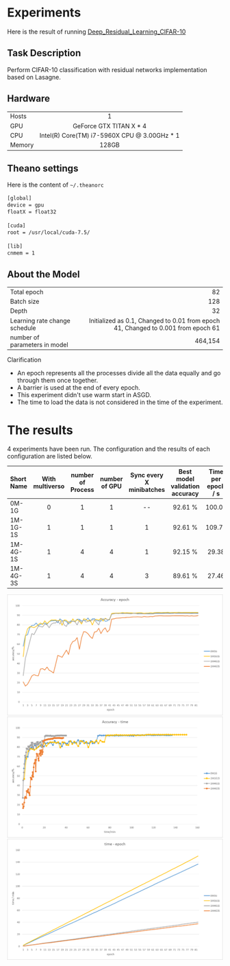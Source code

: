# Experiments

Here is the result of running [Deep_Residual_Learning_CIFAR-10](../examples/theano/lasagne/Deep_Residual_Learning_CIFAR-10.py)

## Task Description
Perform CIFAR-10 classification with residual networks implementation based on Lasagne.

## Hardware
|||
| -------- |:--------:|
|Hosts|1|
|GPU|GeForce GTX TITAN X * 4|
|CPU|Intel(R) Core(TM) i7-5960X CPU @ 3.00GHz  * 1|
|Memory| 128GB |


## Theano settings
Here is the content of `~/.theanorc`
```
[global]
device = gpu
floatX = float32

[cuda]
root = /usr/local/cuda-7.5/

[lib]
cnmem = 1
```

## About the Model
|||
| :---- | -----: |
|Total epoch|82|
|Batch size|128|
|Depth|32|
|Learning rate change schedule|Initialized as 0.1, Changed to 0.01 from epoch 41, Changed to 0.001 from epoch 61|
|number of parameters in model|    464,154|


Clarification
- An epoch represents all the processes divide all the data equally and go through them once together.
- A barrier is used at the end of every epoch.
- This experiment didn't use warm start in ASGD.
- The time to load the data is not considered in the time of the experiment.


# The results
4 experiments have been run. The configuration and the results of each configuration are listed below.

|Short Name | With multiverso | number of Process | number of GPU | Sync every X minibatches |  Best model validation accuracy | Time per epoch / s |
| :---- | :-----: | :-----: | :-----: | :-----: | :-----: | :-----: |
| 0M-1G | 0 | 1 | 1 | --| 92.61 % | 100.02|
|1M-1G-1S | 1 | 1 | 1 | 1 | 92.61 % | 109.78|
|1M-4G-1S | 1 | 4 | 4 | 1 | 92.15 % | 29.38|
|1M-4G-3S | 1 | 4 | 4 | 3 | 89.61 % | 27.46|

![accuracy_epoch](./imgs/accuracy_epoch.png)
![accuracy_time](./imgs/accuracy_time.png)
![time_epoch](./imgs/time_epoch.png)
